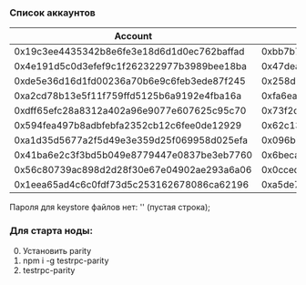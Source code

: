 ### Список аккаунтов
| Account | Private Key |
| ------ | ------ |
| 0x19c3ee4435342b8e6fe3e18d6d1d0ec762baffad | 0xbb7b719667412ea1e47412f910b6d4c1c09b6fb586c0a9d2cb51ae844b8779fc |
| 0x4e191d5c0d3efef9c1f262322977b3989bee18ba | 0x47dea899f09ca9f8da7efdca4aff5e434e05562ca30b3a66e78ee72c38dd9a4a |
| 0xde5e36d16d1fd00236a70b6e9c6feb3ede87f245 | 0x258d77969030b3fd95741a8c2f051d3b6a257f343dfd38f540293a2ef1a2b932 |
| 0xa2cd78b13e5f11f759ffd5125b6a9192e4fba16a | 0xfa6ea0f20039c2fb3cdfbccc9ccfa36ddaa8b620b3cbec8149cd0fe8f6869fd3 |
| 0xdff65efc28a8312a402a96e9077e607625c95c70 | 0x73f2dabb29e353338cc90e4b3be447560f41a36f24922016ec61db09868740fa |
| 0x594fea497b8adbfebfa2352cb12c6fee0de12929 | 0x62c1360a7e581388b67dbd5b5e02952de97c98435e5a6d22fd820683b2c841c0 |
| 0xa1d35d5677a2f5d49e3e359d25f069958d025efa | 0x096b7d771e57dd52eb6b87cd3bcb465e3aec2ab1be23bb02ef094f12ff656408 |
| 0x41ba6e2c3f3bd5b049e8779447e0837be3eb7760 | 0x6beca4cc6c7d06d95f5f86247d5ed054e295ac97b241861fe66d134d3d3d7a5f |
| 0x56c80739ac898d2d28f30e67e04902ae293a6a06 | 0x0ccedd490e0b0b4666c3bb03bfb5ac43b93de850262b30b150300e527439fded |
| 0x1eea65ad4c6c0fdf73d5c253162678086ca62196 | 0xa5de7c3875b7434c670b5f1c857c85130686b75fa1c5e27de14e4053f7545509 |

Пароля для keystore файлов нет: '' (пустая строка);

### Для старта ноды:
0. Установить parity
0. npm i -g testrpc-parity
0. testrpc-parity



